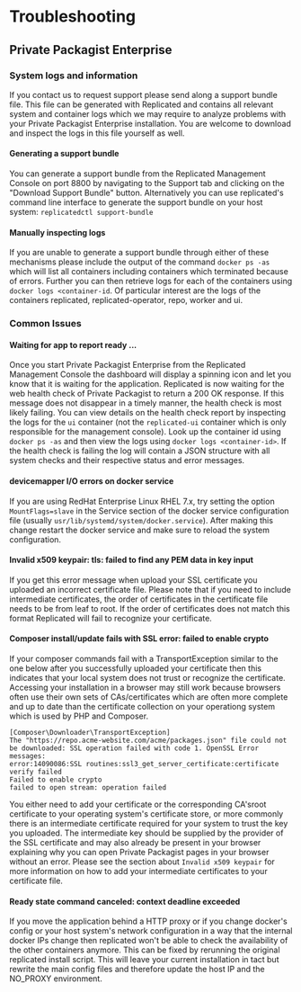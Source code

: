 # Troubleshooting
## Private Packagist Enterprise

### System logs and information

If you contact us to request support please send along a support bundle file.
This file can be generated with Replicated and contains all relevant system
and container logs which we may require to analyze problems with your Private
Packagist Enterprise installation. You are welcome to download and inspect
the logs in this file yourself as well.

#### Generating a support bundle

You can generate a support bundle from the Replicated Management Console on
port 8800 by navigating to the Support tab and clicking on the "Download
Support Bundle" button. Alternatively you can use replicated's command line
interface to generate the support bundle on your host system: `replicatedctl support-bundle`

#### Manually inspecting logs
If you are unable to generate a support bundle through either of these mechanisms
please include the output of the command `docker ps -as` which will list all
containers including containers which terminated because of errors. Further
you can then retrieve logs for each of the containers using `docker logs <container-id`.
Of particular interest are the logs of the containers replicated,
replicated-operator, repo, worker and ui.

### Common Issues

#### Waiting for app to report ready ...

Once you start Private Packagist Enterprise from the Replicated Management
Console the dashboard will display a spinning icon and let you know that it is
waiting for the application. Replicated is now waiting for the web health check
of Private Packagist to return a 200 OK response. If this message does not
disappear in a timely manner, the health check is most likely failing. You can
view details on the health check report by inspecting the logs for the `ui`
container (not the `replicated-ui` container which is only responsible for the
management console). Look up the container id using `docker ps -as` and then
view the logs using `docker logs <container-id>`. If the health check is
failing the log will contain a JSON structure with all system checks and their
respective status and error messages.
 
#### devicemapper I/O errors on docker service

If you are using RedHat Enterprise Linux RHEL 7.x, try setting the option
`MountFlags=slave` in the Service section of the docker service configuration
file (usually `usr/lib/systemd/system/docker.service`). After making this
change restart the docker service and make sure to reload the system
configuration.

#### Invalid x509 keypair: tls: failed to find any PEM data in key input

If you get this error message when upload your SSL certificate you uploaded an
incorrect certificate file. Please note that if you need to include
intermediate certificates, the order of certificates in the certificate file
needs to be from leaf to root. If the order of certificates does not match this
format Replicated will fail to recognize your certificate.

#### Composer install/update fails with SSL error: failed to enable crypto

If your composer commands fail with a TransportException similar to the one
below after you successfully uploaded your certificate then this indicates that
your local system does not trust or recognize the certificate. Accessing your
installation in a browser may still work because browsers often use their own
sets of CAs/certificates which are often more complete and up to date than the
certificate collection on your operationg system which is used by PHP and
Composer.

```
[Composer\Downloader\TransportException]
The "https://repo.acme-website.com/acme/packages.json" file could not be downloaded: SSL operation failed with code 1. OpenSSL Error messages:
error:14090086:SSL routines:ssl3_get_server_certificate:certificate verify failed
Failed to enable crypto
failed to open stream: operation failed
```

You either need to add your certificate or the corresponding CA'sroot
certificate to your operating system's certificate store, or more commonly
there is an intermediate certificate required for your system to trust the key
you uploaded. The intermediate key should be supplied by the provider of the
SSL certificate and may also already be present in your browser explaining why
you can open Private Packagist pages in your browser without an error. Please
see the section about `Invalid x509 keypair` for more information on how to add
your intermediate certificates to your certificate file.

#### Ready state command canceled: context deadline exceeded

If you move the application behind a HTTP proxy or if you change docker's config
or your host system's network configuration in a way that the internal docker IPs
change then replicated won't be able to check the availability of the other containers anymore.
This can be fixed by rerunning the original replicated install script. This will
leave your current installation in tact but rewrite the main config files and therefore
update the host IP and the NO_PROXY environment.
